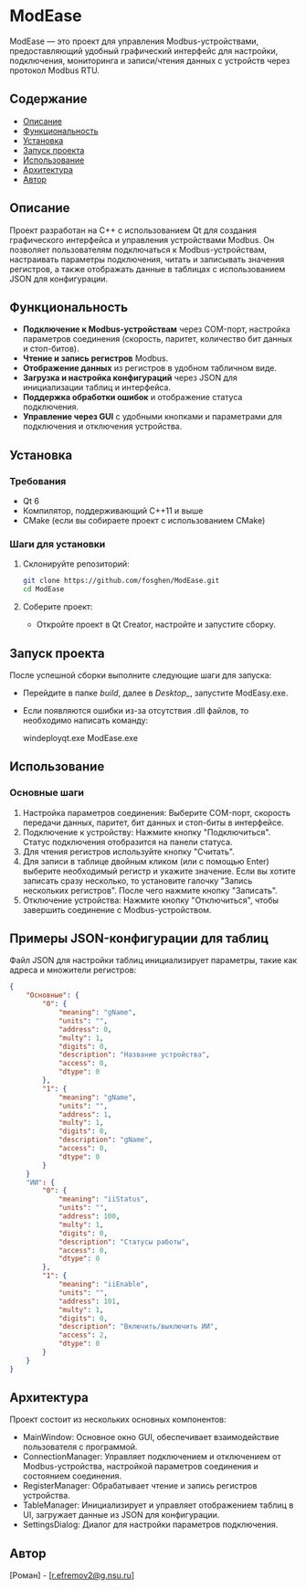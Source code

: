 # ModEase

ModEase — это проект для управления Modbus-устройствами, предоставляющий удобный графический интерфейс для настройки, подключения, мониторинга и записи/чтения данных с устройств через протокол Modbus RTU.

## Содержание

- [Описание](#описание)
- [Функциональность](#функциональность)
- [Установка](#установка)
- [Запуск проекта](#запуск-проекта)
- [Использование](#использование)
- [Архитектура](#архитектура)
- [Автор](#автор)

## Описание

Проект разработан на C++ с использованием Qt для создания графического интерфейса и управления устройствами Modbus. Он позволяет пользователям подключаться к Modbus-устройствам, настраивать параметры подключения, читать и записывать значения регистров, а также отображать данные в таблицах с использованием JSON для конфигурации.

## Функциональность

- **Подключение к Modbus-устройствам** через COM-порт, настройка параметров соединения (скорость, паритет, количество бит данных и стоп-битов).
- **Чтение и запись регистров** Modbus.
- **Отображение данных** из регистров в удобном табличном виде.
- **Загрузка и настройка конфигураций** через JSON для инициализации таблиц и интерфейса.
- **Поддержка обработки ошибок** и отображение статуса подключения.
- **Управление через GUI** с удобными кнопками и параметрами для подключения и отключения устройства.

## Установка

### Требования

- Qt 6
- Компилятор, поддерживающий C++11 и выше
- CMake (если вы собираете проект с использованием CMake)

### Шаги для установки

1. Склонируйте репозиторий:

    ```bash
    git clone https://github.com/fosghen/ModEase.git
    cd ModEase
    ```

2. Соберите проект:
    - Откройте проект в Qt Creator, настройте и запустите сборку.

## Запуск проекта

После успешной сборки выполните следующие шаги для запуска:
  - Перейдите в папке *build*, далее в *Desktop_*, запустите ModEasy.exe.
  - Если появляются ошибки из-за отсутствия .dll файлов, то необходимо написать команду:

	windeployqt.exe ModEase.exe

## Использование
### Основные шаги

   1. Настройка параметров соединения: Выберите COM-порт, скорость передачи данных, паритет, бит данных и стоп-биты в интерфейсе.
   2. Подключение к устройству: Нажмите кнопку "Подключиться". Статус подключения отобразится на панели статуса.
   3. Для чтения регистров используйте кнопку "Считать".
   4. Для записи в таблице двойным кликом (или с помощью Enter) выберите необходимый регистр и укажите значение. Если вы хотите записать сразу несколько, то установите галочку "Запись нескольких регистров". После чего нажмите кнопку "Записать".
   5. Отключение устройства: Нажмите кнопку "Отключиться", чтобы завершить соединение с Modbus-устройством.

## Примеры JSON-конфигурации для таблиц

Файл JSON для настройки таблиц инициализирует параметры, такие как адреса и множители регистров:
```json
{
    "Основные": {
        "0": {
            "meaning": "gName",
            "units": "",
            "address": 0,
            "multy": 1,
            "digits": 0,
            "description": "Название устройства",
            "access": 0,
            "dtype": 0
        },
        "1": {
            "meaning": "gName",
            "units": "",
            "address": 1,
            "multy": 1,
            "digits": 0,
            "description": "gName",
            "access": 0,
            "dtype": 0
        }
    }
    "ИИ": {
        "0": {
            "meaning": "iiStatus",
            "units": "",
            "address": 100,
            "multy": 1,
            "digits": 0,
            "description": "Статусы работы",
            "access": 0,
            "dtype": 0
        },
        "1": {
            "meaning": "iiEnable",
            "units": "",
            "address": 101,
            "multy": 1,
            "digits": 0,
            "description": "Включить/выключить ИИ",
            "access": 2,
            "dtype": 0
        }
    }
}
```

## Архитектура
Проект состоит из нескольких основных компонентов:

   - MainWindow: Основное окно GUI, обеспечивает взаимодействие пользователя с программой.
   - ConnectionManager: Управляет подключением и отключением от Modbus-устройства, настройкой параметров соединения и состоянием соединения.
   - RegisterManager: Обрабатывает чтение и запись регистров устройства.
   - TableManager: Инициализирует и управляет отображением таблиц в UI, загружает данные из JSON для конфигурации.
   - SettingsDialog: Диалог для настройки параметров подключения.
   

## Автор

[Роман] - [r.efremov2@g.nsu.ru]